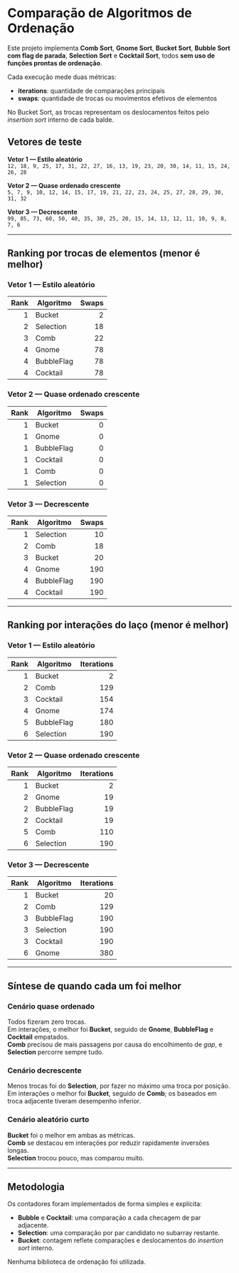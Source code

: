# Comparação de Algoritmos de Ordenação

Este projeto implementa **Comb Sort**, **Gnome Sort**, **Bucket Sort**, **Bubble Sort com flag de parada**, **Selection Sort** e **Cocktail Sort**, todos **sem uso de funções prontas de ordenação**.  

Cada execução mede duas métricas:  
- **iterations**: quantidade de comparações principais  
- **swaps**: quantidade de trocas ou movimentos efetivos de elementos  

No Bucket Sort, as trocas representam os deslocamentos feitos pelo *insertion sort* interno de cada balde.


## Vetores de teste

**Vetor 1 — Estilo aleatório**  
`12, 18, 9, 25, 17, 31, 22, 27, 16, 13, 19, 23, 20, 30, 14, 11, 15, 24, 26, 28`

**Vetor 2 — Quase ordenado crescente**  
`5, 7, 9, 10, 12, 14, 15, 17, 19, 21, 22, 23, 24, 25, 27, 28, 29, 30, 31, 32`

**Vetor 3 — Decrescente**  
`99, 85, 73, 60, 50, 40, 35, 30, 25, 20, 15, 14, 13, 12, 11, 10, 9, 8, 7, 6`

---

## Ranking por trocas de elementos (menor é melhor)

### Vetor 1 — Estilo aleatório
| Rank | Algoritmo  | Swaps |
| ---: | ---------- | ----: |
|    1 | Bucket     |     2 |
|    2 | Selection  |    18 |
|    3 | Comb       |    22 |
|    4 | Gnome      |    78 |
|    4 | BubbleFlag |    78 |
|    4 | Cocktail   |    78 |



### Vetor 2 — Quase ordenado crescente
| Rank | Algoritmo  | Swaps |
| ---: | ---------- | ----: |
|    1 | Bucket     |     0 |
|    1 | Gnome      |     0 |
|    1 | BubbleFlag |     0 |
|    1 | Cocktail   |     0 |
|    1 | Comb       |     0 |
|    1 | Selection  |     0 |


### Vetor 3 — Decrescente
| Rank | Algoritmo  | Swaps |
| ---: | ---------- | ----: |
|    1 | Selection  |    10 |
|    2 | Comb       |    18 |
|    3 | Bucket     |    20 |
|    4 | Gnome      |   190 |
|    4 | BubbleFlag |   190 |
|    4 | Cocktail   |   190 |

---

## Ranking por interações do laço (menor é melhor)

### Vetor 1 — Estilo aleatório
| Rank | Algoritmo  | Iterations |
| ---: | ---------- | ---------: |
|    1 | Bucket     |          2 |
|    2 | Comb       |        129 |
|    3 | Cocktail   |        154 |
|    4 | Gnome      |        174 |
|    5 | BubbleFlag |        180 |
|    6 | Selection  |        190 |


### Vetor 2 — Quase ordenado crescente
| Rank | Algoritmo  | Iterations |
| ---: | ---------- | ---------: |
|    1 | Bucket     |          2 |
|    2 | Gnome      |         19 |
|    2 | BubbleFlag |         19 |
|    2 | Cocktail   |         19 |
|    5 | Comb       |        110 |
|    6 | Selection  |        190 |


### Vetor 3 — Decrescente
| Rank | Algoritmo  | Iterations |
| ---: | ---------- | ---------: |
|    1 | Bucket     |         20 |
|    2 | Comb       |        129 |
|    3 | BubbleFlag |        190 |
|    3 | Selection  |        190 |
|    3 | Cocktail   |        190 |
|    6 | Gnome      |        380 |

---

## Síntese de quando cada um foi melhor

### Cenário quase ordenado
Todos fizeram zero trocas.  
Em interações, o melhor foi **Bucket**, seguido de **Gnome**, **BubbleFlag** e **Cocktail** empatados.  
**Comb** precisou de mais passagens por causa do encolhimento de *gap*, e **Selection** percorre sempre tudo.

### Cenário decrescente
Menos trocas foi do **Selection**, por fazer no máximo uma troca por posição.  
Em interações o melhor foi **Bucket**, seguido de **Comb**; os baseados em troca adjacente tiveram desempenho inferior.

### Cenário aleatório curto
**Bucket** foi o melhor em ambas as métricas.  
**Comb** se destacou em interações por reduzir rapidamente inversões longas.  
**Selection** trocou pouco, mas comparou muito.

---

## Metodologia

Os contadores foram implementados de forma simples e explícita:  
- **Bubble** e **Cocktail**: uma comparação a cada checagem de par adjacente.  
- **Selection**: uma comparação por par candidato no subarray restante.  
- **Bucket**: contagem reflete comparações e deslocamentos do *insertion sort* interno.  

Nenhuma biblioteca de ordenação foi utilizada.
